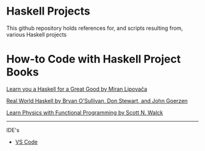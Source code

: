 # Haskell Projects

This github repository holds references for, and scripts resulting from, various Haskell projects

# How-to Code with Haskell Project Books

[Learn you a Haskell for a Great Good by Miran Lipovača](http://learnyouahaskell.com)

[Real World Haskell by Bryan O'Sullivan, Don Stewart, and John Goerzen](https://book.realworldhaskell.org/read/)

[Learn Physics with Functional Programming by Scott N. Walck](https://nostarch.com/learn-physics-functional-programming)

- - - -

IDE's

* [VS Code](https://vscode.dev)
